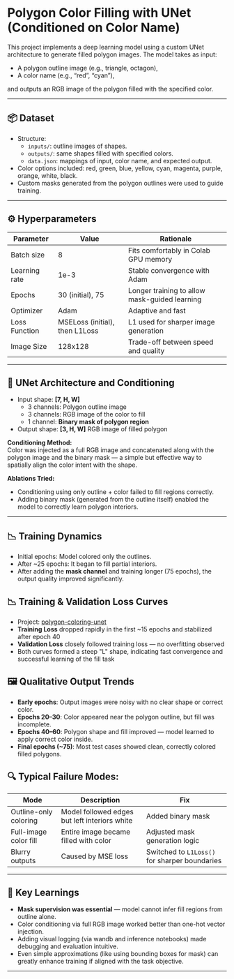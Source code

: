 # Polygon Color Filling with UNet (Conditioned on Color Name)

This project implements a deep learning model using a custom UNet architecture to generate filled polygon images. The model takes as input:
- A polygon outline image (e.g., triangle, octagon),
- A color name (e.g., “red”, “cyan”),

and outputs an RGB image of the polygon filled with the specified color.

---

## 📦 Dataset

- Structure:
  - `inputs/`: outline images of shapes.
  - `outputs/`: same shapes filled with specified colors.
  - `data.json`: mappings of input, color name, and expected output.
- Color options included: red, green, blue, yellow, cyan, magenta, purple, orange, white, black.
- Custom masks generated from the polygon outlines were used to guide training.

---

## ⚙️ Hyperparameters

| Parameter         | Value                          | Rationale                               |
|------------------|---------------------------------|------------------------------------------|
| Batch size        | 8                              | Fits comfortably in Colab GPU memory     |
| Learning rate     | 1e-3                           | Stable convergence with Adam             |
| Epochs            | 30 (initial), 75               | Longer training to allow mask-guided learning |
| Optimizer         | Adam                           | Adaptive and fast                        |
| Loss Function     | MSELoss (initial), then L1Loss | L1 used for sharper image generation     |
| Image Size        | 128x128                        | Trade-off between speed and quality      |

---

## 🧠 UNet Architecture and Conditioning

- Input shape: **[7, H, W]**
  - 3 channels: Polygon outline image
  - 3 channels: RGB image of the color to fill
  - 1 channel: **Binary mask of polygon region**
- Output shape: **[3, H, W]** RGB image of filled polygon

**Conditioning Method:**  
Color was injected as a full RGB image and concatenated along with the polygon image and the binary mask — a simple but effective way to spatially align the color intent with the shape.

**Ablations Tried:**
- Conditioning using only outline + color failed to fill regions correctly.
- Adding binary mask (generated from the outline itself) enabled the model to correctly learn polygon interiors.

---

## 📉 Training Dynamics

- Initial epochs: Model colored only the outlines.
- After ~25 epochs: It began to fill partial interiors.
- After adding the **mask channel** and training longer (75 epochs), the output quality improved significantly.

## 📉 Training & Validation Loss Curves

- Project: [polygon-coloring-unet](https://wandb.ai/aashigupta-1509-mahindra-university/polygon-coloring-unet)
- **Training Loss** dropped rapidly in the first ~15 epochs and stabilized after epoch 40
- **Validation Loss** closely followed training loss — no overfitting observed
- Both curves formed a steep "L" shape, indicating fast convergence and successful learning of the fill task

## 🖼️ Qualitative Output Trends

- **Early epochs**: Output images were noisy with no clear shape or correct color.
- **Epochs 20–30**: Color appeared near the polygon outline, but fill was incomplete.
- **Epochs 40–60**: Polygon shape and fill improved — model learned to apply correct color inside.
- **Final epochs (~75)**: Most test cases showed clean, correctly colored filled polygons.

## 🔍 Typical Failure Modes:
| Mode | Description | Fix |
|------|-------------|-----|
| Outline-only coloring | Model followed edges but left interiors white | Added binary mask |
| Full-image color fill | Entire image became filled with color | Adjusted mask generation logic |
| Blurry outputs | Caused by MSE loss | Switched to `L1Loss()` for sharper boundaries |


---

## 🔑 Key Learnings

- **Mask supervision was essential** — model cannot infer fill regions from outline alone.
- Color conditioning via full RGB image worked better than one-hot vector injection.
- Adding visual logging (via wandb and inference notebooks) made debugging and evaluation intuitive.
- Even simple approximations (like using bounding boxes for mask) can greatly enhance training if aligned with the task objective.

---



